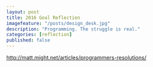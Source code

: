 ```yaml
---
layout: post
title: 2016 Goal Reflection
imagefeature: "/posts/design_desk.jpg"
description: "Programming. The struggle is real."
categories: [reflection]
published: false
---
```


http://matt.might.net/articles/programmers-resolutions/
